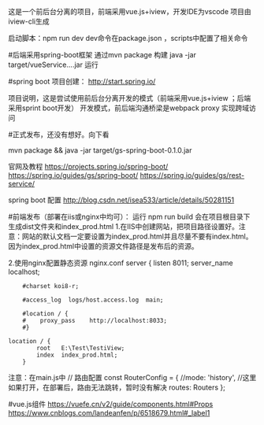 这是一个前后台分离的项目，前端采用vue.js+iview，开发IDE为vscode
项目由iview-cli生成

启动脚本：npm run dev
dev命令在package.json ，scripts中配置了相关命令


#后端采用spring-boot框架
通过mvn package 构建
java -jar target/vueService....jar 运行

#spring boot 项目创建：
http://start.spring.io/


项目说明，这是尝试使用前后台分离开发的模式（前端采用vue.js+iview ；后端采用sprint boot开发）
开发模式，前后端沟通桥梁是webpack proxy 实现跨域访问

#正式发布，还没有想好。向下看


mvn package && java -jar target/gs-spring-boot-0.1.0.jar


官网及教程
https://projects.spring.io/spring-boot/
https://spring.io/guides/gs/spring-boot/
https://spring.io/guides/gs/rest-service/


spring boot 配置
http://blog.csdn.net/isea533/article/details/50281151


#前端发布（部署在iis或nginx中均可）：
运行 npm run build
会在项目根目录下生成dist文件夹和index_prod.html
1.在IIS中创建网站，把项目路径设置好。注意：网站的默认文档一定要设置为index_prod.html并且尽量不要有index.html。
因为index_prod.html中设置的资源文件路径是发布后的资源。

2.使用nginx配置静态资源
nginx.conf
server {
        listen       8011;
        server_name  localhost;

        #charset koi8-r;

        #access_log  logs/host.access.log  main;

        #location / {
        #    proxy_pass    http://localhost:8033;
        #}

	location / {
            root   E:\Test\TestiView;
            index  index_prod.html;
        }

注意：在main.js中
// 路由配置
const RouterConfig = {
    //mode: 'history', //这里如果打开，在部署后，路由无法跳转，暂时没有解决
    routes: Routers
};



#vue.js组件
https://vuefe.cn/v2/guide/components.html#Props
https://www.cnblogs.com/landeanfen/p/6518679.html#_label1
